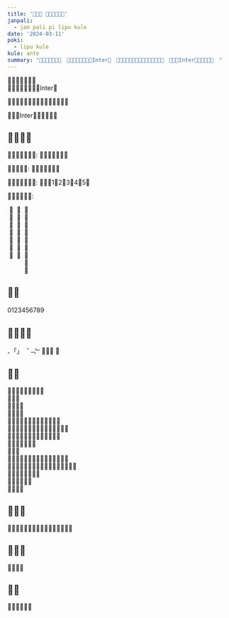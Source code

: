 ```yaml
---
title: '󱤩󱤏󱦝 󱤿󱥠󱥝󱥍󱤪󱤞'
janpali:
  - jan pali pi lipu kule
date: '2024-03-11'
poki:
  - lipu kule
kule: ante
summary: "󱤿󱥠󱥔󱤼󱤧󱤬󱦜　󱥨󱤂󱤧󱤓󱤉󱤝󱥖󱤩Inter󱦜　󱥁󱤡󱤁󱦐󱤑󱦝󱦑󱤧󱥇󱥉󱤉󱤿󱤩󱥝󱦜　󱥆󱤊󱤩Inter󱤧󱥔󱤬󱥒󱤀󱦜　"
---
```


󱤿󱥠󱥔󱤼󱤧󱤬󱦜　  
󱥨󱤂󱤧󱤓󱤉󱤝󱥖󱤩Inter󱦜　  

󱥁󱤡󱤁󱦐󱤑󱦝󱦑󱤧󱥇󱥉󱤉󱤿󱤩󱥝󱦜　  

󱥆󱤊󱤩Inter󱤧󱥔󱤬󱥒󱤀󱦜　  

## 󱤘󱥍󱤩󱤏

󱤩󱤏󱤧󱤘󱥓󱤉󱥂: 󱤁󱦚󱦚󱦐󱤑󱦝󱦑

󱦀󱤧󱤘󱤖󱥓: 󱦀󱦗󱥾󱥍󱦅󱦁󱦘

󱥓󱤧󱤘󱤓󱤉󱥊󱤽: 󱤁󱦐󱤑‍1󱤑‍2󱤑‍3󱤑‍4󱤑‍5󱦑

󱥠󱤧󱤘󱤖󱥧󱥚:
<div style="writing-mode: vertical-lr; font-feature-settings: 'calt', 'rlig';">
󱤁󱦚󱦚󱦐󱤑󱦝󱦑<br/>
󱦀󱦗󱥾󱥍󱦅󱦁󱦘<br/>
󱤑󱦐󱥄󱥚󱥰󱦑󱥍󱥵󱤾<br/>
</div>

## 󱥂󱤽
<div class="text-2xl font-linja-insa text-nowrap whitespace-nowrap">
0123456789​‍　
</div>

## 󱤌󱥍󱥂󱤂
<div class="text-2xl font-linja-insa text-nowrap whitespace-nowrap">
、「」︑﹁﹂󱦐󱦑󱦜 󱦝  
</div>

## 󱥂󱥕
<div class="text-2xl font-linja-insa text-nowrap whitespace-nowrap">
󱤀󱤁󱤂󱤃󱤄󱤅󱤆󱤇󱤈<br/>
󱤉󱤊󱤋<br/>
󱤌󱤍󱤎󱤏<br/>
󱤐󱤑󱤒󱤓<br/>
󱤔󱤕󱤖󱤗󱤘󱤙󱤚󱤛󱤜󱤝󱤞󱤟󱤠<br/>
󱤡󱤢󱤣󱤤󱤥󱤦󱤧󱤨󱤩󱤪󱤫󱤬󱤭󱤮󱤯<br/>
󱤰󱤱󱤲󱤳󱤴󱤵󱤶󱤷󱤸󱤹󱤺󱤻󱤼<br/>
󱤽󱤾󱤿󱥀󱥁󱥂󱥃<br/>
󱥄󱥅󱥆<br/>
󱥇󱥈󱥉󱥊󱥋󱥌󱥍󱥎󱥏󱥐󱥑󱥒󱥓󱥔󱥕<br/>
󱥖󱥗󱥘󱥙󱥚󱥛󱥜󱥝󱥞󱥟󱥠󱥡󱥢󱥣󱥤󱥥󱥦<br/>
󱥧󱥨󱥩󱥪󱥫󱥬󱥭󱥮<br/>
󱥯󱥰󱥱󱥲󱥳󱥴<br/>
󱥴󱥵󱥶󱥷<br/>
</div>

## 󱥂󱦈󱥣
<div class="text-2xl font-linja-insa text-nowrap whitespace-nowrap">
󱥹󱥺󱥻󱥼󱥽󱥾󱥿󱦀󱦁󱦂󱦃󱦄󱦅󱦆󱦇󱦈
</div>

## 󱥂󱦈󱤨
<div class="text-2xl font-linja-insa text-nowrap whitespace-nowrap">
󱦠󱦡󱦢󱦣
</div>

## 󱥂󱤆
<div class="text-2xl font-linja-insa text-nowrap whitespace-nowrap">
󱦤󱦥󱦦󱦧󱦨󱦩  
</div>


